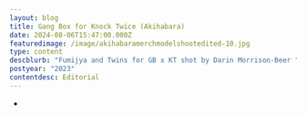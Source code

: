 ```yaml
---
layout: blog
title: Gang Box for Knock Twice (Akihabara)
date: 2024-08-06T15:47:00.000Z
featuredimage: /image/akihabaramerchmodelshootedited-10.jpg
type: content
descblurb: "Fumijya and Twins for GB x KT shot by Darin Morrison-Beer "
postyear: "2023"
contentdesc: Editorial
---
```

-
